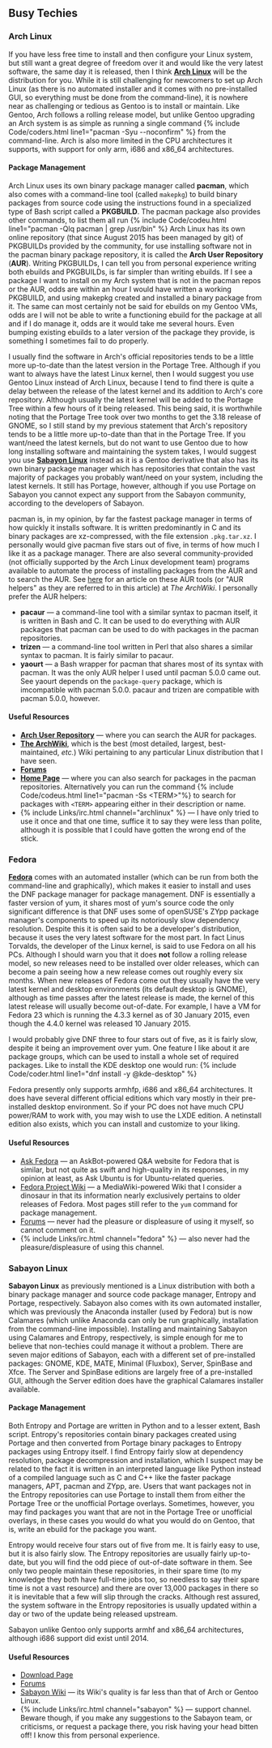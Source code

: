 ## Busy Techies
### Arch Linux
If you have less free time to install and then configure your Linux system, but still want a great degree of freedom over it and would like the very latest software, the same day it is released, then I think [**Arch Linux**](https://www.archlinux.org) will be the distribution for you. While it is still challenging for newcomers to set up Arch Linux (as there is no automated installer and it comes with no pre-installed GUI, so everything must be done from the command-line), it is nowhere near as challenging or tedious as Gentoo is to install or maintain. Like Gentoo, Arch follows a rolling release model, but unlike Gentoo upgrading an Arch system is as simple as running a single command {% include Code/coders.html line1="pacman -Syu --noconfirm" %} from the command-line. Arch is also more limited in the CPU architectures it supports, with support for only arm, i686 and x86_64 architectures.

#### Package Management
Arch Linux uses its own binary package manager called **pacman**, which also comes with a command-line tool (called `makepkg`) to build binary packages from source code using the instructions found in a specialized type of Bash script called a **PKGBUILD**. The pacman package also provides other commands, to list them all run {% include Code/codeu.html line1="pacman -Qlq pacman | grep /usr/bin" %} Arch Linux has its own online repository (that since August 2015 has been managed by git) of PKGBUILDs provided by the community, for use installing software not in the pacman binary package repository, it is called the **Arch User Repository** (**AUR**). Writing PKGBUILDs, I can tell you from personal experience writing both ebuilds and PKGBUILDs, is far simpler than writing ebuilds. If I see a package I want to install on my Arch system that is not in the pacman repos or the AUR, odds are within an hour I would have written a working PKGBUILD, and using makepkg created and installed a binary package from it. The same can most certainly not be said for ebuilds on my Gentoo VMs, odds are I will not be able to write a functioning ebuild for the package at all and if I do manage it, odds are it would take me several hours. Even bumping existing ebuilds to a later version of the package they provide, is something I sometimes fail to do properly.

I usually find the software in Arch's official repositories tends to be a little more up-to-date than the latest version in the Portage Tree. Although if you want to always have the latest Linux kernel, then I would suggest you use Gentoo Linux instead of Arch Linux, because I tend to find there is quite a delay between the release of the latest kernel and its addition to Arch's core repository. Although usually the latest kernel will be added to the Portage Tree within a few hours of it being released. This being said, it is worthwhile noting that the Portage Tree took over two months to get the 3.18 release of GNOME, so I still stand by my previous statement that Arch's repository tends to be a little more up-to-date than that in the Portage Tree. If you want/need the latest kernels, but do not want to use Gentoo due to how long installing software and maintaining the system takes, I would suggest you use [**Sabayon Linux**](https://www.sabayon.org/) instead as it is a Gentoo derivative that also has its own binary package manager which has repositories that contain the vast majority of packages you probably want/need on your system, including the latest kernels. It still has Portage, however, although if you use Portage on Sabayon you cannot expect any support from the Sabayon community, according to the developers of Sabayon.

pacman is, in my opinion, by far the fastest package manager in terms of how quickly it installs software. It is written predominantly in C and its binary packages are xz-compressed, with the file extension `.pkg.tar.xz`. I personally would give pacman five stars out of five, in terms of how much I like it as a package manager. There are also several community-provided (not officially supported by the Arch Linux development team) programs available to automate the process of installing packages from the AUR and to search the AUR. See [here](https://wiki.archlinux.org/index.php/AUR_helpers) for an article on these AUR tools (or "AUR helpers" as they are referred to in this article) at *The ArchWiki*. I personally prefer the AUR helpers:
* **pacaur** &mdash; a command-line tool with a similar syntax to pacman itself, it is written in Bash and C. It can be used to do everything with AUR packages that pacman can be used to do with packages in the pacman repositories.
* **trizen** &mdash; a command-line tool written in Perl that also shares a similar syntax to pacman. It is fairly similar to pacaur.
* **yaourt** &mdash; a Bash wrapper for pacman that shares most of its syntax with pacman. It was the only AUR helper I used until pacman 5.0.0 came out. See yaourt depends on the `package-query` package, which is imcompatible with pacman 5.0.0. pacaur and trizen are compatible with pacman 5.0.0, however.

#### Useful Resources
* [**Arch User Repository**](https://aur.archlinux.org/) &mdash; where you can search the AUR for packages.
* [**The ArchWiki**](https://wiki.archlinux.org), which is the best (most detailed, largest, best-maintained, *etc.*) Wiki pertaining to any particular Linux distribution that I have seen.
* [**Forums**](https://bbs.archlinux.org)
* [**Home Page**](https://www.archlinux.org/) &mdash; where you can also search for packages in the pacman repositories. Alternatively you can run the command {% include Code/codeus.html line1="pacman -Ss &lt;TERM&gt;"%} to search for packages with `<TERM>` appearing either in their description or name.
* {% include Links/irc.html channel="archlinux" %} &mdash; I have only tried to use it once and that one time, suffice it to say they were less than polite, although it is possible that I could have gotten the wrong end of the stick.

### Fedora
[**Fedora**](https://getfedora.org/) comes with an automated installer (which can be run from both the command-line and graphically), which makes it easier to install and uses the DNF package manager for package management. DNF is essentially a faster version of yum, it shares most of yum's source code the only significant difference is that DNF uses some of openSUSE's ZYpp package manager's components to speed up its notoriously slow dependency resolution. Despite this it is often said to be a developer's distribution, because it uses the very latest software for the most part. In fact Linus Torvalds, the developer of the Linux kernel, is said to use Fedora on all his PCs. Although I should warn you that it does **not** follow a rolling release model, so new releases need to be installed over older releases, which can become a pain seeing how a new release comes out roughly every six months. When new releases of Fedora come out they usually have the very latest kernel and desktop environments (its default desktop is GNOME), although as time passes after the latest release is made, the kernel of this latest release will usually become out-of-date. For example, I have a VM for Fedora 23 which is running the 4.3.3 kernel as of 30 January 2015, even though the 4.4.0 kernel was released 10 January 2015.

I would probably give DNF three to four stars out of five, as it is fairly slow, despite it being an improvement over yum. One feature I like about it are package groups, which can be used to install a whole set of required packages. Like to install the KDE desktop one would run:
{% include Code/coder.html line1="dnf install -y @kde-desktop" %}

Fedora presently only supports armhfp, i686 and x86_64 architectures. It does have several different official editions which vary mostly in their pre-installed desktop environment. So if your PC does not have much CPU power/RAM to work with, you may wish to use the LXDE edition. A netinstall edition also exists, which you can install and customize to your liking.

#### Useful Resources
* [Ask Fedora](https://ask.fedoraproject.org/) &mdash; an AskBot-powered Q&A website for Fedora that is similar, but not quite as swift and high-quality in its responses, in my opinion at least, as Ask Ubuntu is for Ubuntu-related queries.
* [Fedora Project Wiki](https://fedoraproject.org/wiki/Fedora_Project_Wiki) &mdash; a MediaWiki-powered Wiki that I consider a dinosaur in that its information nearly exclusively pertains to older releases of Fedora. Most pages still refer to the `yum` command for package management.
* [Forums](http://fedoraforum.org/) &mdash; never had the pleasure or displeasure of using it myself, so cannot comment on it.
* {% include Links/irc.html channel="fedora" %} &mdash; also never had the pleasure/displeasure of using this channel.

### Sabayon Linux
**Sabayon Linux** as previously mentioned is a Linux distribution with both a binary package manager and source code package manager, Entropy and Portage, respectively. Sabayon also comes with its own automated installer, which was previously the Anaconda installer (used by Fedora) but is now Calamares (which unlike Anaconda can only be run graphically, installation from the command-line impossible). Installing and maintaining Sabayon using Calamares and Entropy, respectively, is simple enough for me to believe that non-techies could manage it without a problem. There are seven major editions of Sabayon, each with a different set of pre-installed packages: GNOME, KDE, MATE, Minimal (Fluxbox), Server, SpinBase and Xfce. The Server and SpinBase editions are largely free of a pre-installed GUI, although the Server edition does have the graphical Calamares installer available.

#### Package Management
Both Entropy and Portage are written in Python and to a lesser extent, Bash script. Entropy's repositories contain binary packages created using Portage and then converted from Portage binary packages to Entropy packages using Entropy itself. I find Entropy fairly slow at dependency resolution, package decompression and installation, which I suspect may be related to the fact it is written in an interpreted language like Python instead of a compiled language such as C and C++ like the faster package managers, APT, pacman and ZYpp, are. Users that want packages not in the Entropy repositories can use Portage to install them from either the Portage Tree or the unofficial Portage overlays. Sometimes, however, you may find packages you want that are not in the Portage Tree or unofficial overlays, in these cases you would do what you would do on Gentoo, that is, write an ebuild for the package you want.

Entropy would receive four stars out of five from me. It is fairly easy to use, but it is also fairly slow. The Entropy repositories are usually fairly up-to-date, but you will find the odd piece of out-of-date software in them. See only two people maintain these repositories, in their spare time (to my knowledge they both have full-time jobs too, so needless to say their spare time is not a vast resource) and there are over 13,000 packages in there so it is inevitable that a few will slip through the cracks. Although rest assured, the system software in the Entropy repositories is usually updated within a day or two of the update being released upstream.

Sabayon unlike Gentoo only supports armhf and x86_64 architectures, although i686 support did exist until 2014.

#### Useful Resources
* [Download Page](http://www.sabayon.org/latest)
* [Forums](https://forum.sabayon.org/)
* [Sabayon Wiki](https://wiki.sabayon.org/index.php?title=Main_Page) &mdash; its Wiki's quality is far less than that of Arch or Gentoo Linux.
* {% include Links/irc.html channel="sabayon" %} &mdash; support channel. Beware though, if you make any suggestions to the Sabayon team, or criticisms, or request a package there, you risk having your head bitten off! I know this from personal experience.
